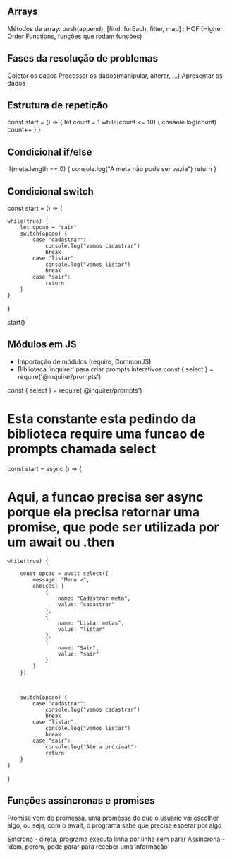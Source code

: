 ## Arrays

Métodos de array: push(append), [find, forEach, filter, map] : HOF (Higher Order Functions, funções que rodam funções)

## Fases da resolução de problemas

Coletar os dados
Processar os dados(manipular, alterar, ...)
Apresentar os dados

## Estrutura de repetição

const start = () => {
    let count = 1
    while(count <= 10) {
        console.log(count)
        count++
    }
}

## Condicional if/else

if(meta.length == 0) {
        console.log("A meta não pode ser vazia")
        return
    }


## Condicional switch

const start = () => {

    while(true) {
        let opcao = "sair"
        switch(opcao) {
            case "cadastrar":
                console.log("vamos cadastrar")
                break
            case "listar":
                console.log("vamos listar")
                break
            case "sair":
                return
        }
    }
}

start()

## Módulos em JS

- Importação de módulos (require, CommonJS)
- Biblioteca 'inquirer' para criar prompts interativos
    const { select } = require('@inquirer/prompts')

const { select } = require('@inquirer/prompts')
# Esta constante esta pedindo da biblioteca require uma funcao de prompts chamada select

const start = async () => {
# Aqui, a funcao precisa ser async porque ela precisa retornar uma promise, que pode ser utilizada por um await ou .then

    while(true) {
        
        const opcao = await select({
            message: "Menu >",
            choices: [
                {
                    name: "Cadastrar meta",
                    value: "cadastrar"
                },
                {
                    name: "Listar metas",
                    value: "listar"
                },
                {
                    name: "Sair",
                    value: "sair"
                }
            ]
        })



        switch(opcao) {
            case "cadastrar":
                console.log("vamos cadastrar")
                break
            case "listar":
                console.log("vamos listar")
                break
            case "sair":
                console.log("Até a próxima!")
                return
        }
    }
}

## Funções assíncronas e promises

Promise vem de promessa, uma promessa de que o usuario vai escolher algo, ou seja, com o await, o programa sabe que precisa esperar por algo

Síncrona - direta, programa executa linha por linha sem parar
Assíncrona - idem, porém, pode parar para receber uma informação